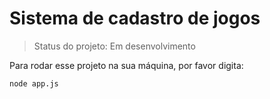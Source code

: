 # Sistema de cadastro de jogos

> Status do projeto: Em desenvolvimento

Para rodar esse projeto na sua máquina, por favor digita:

```
node app.js
```
